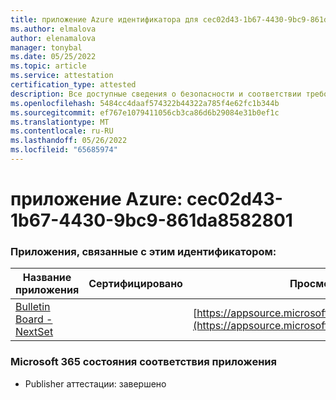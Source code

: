 ```yaml
---
title: приложение Azure идентификатора для cec02d43-1b67-4430-9bc9-861da8582801
ms.author: elmalova
author: elenamalova
manager: tonybal
ms.date: 05/25/2022
ms.topic: article
ms.service: attestation
certification_type: attested
description: Все доступные сведения о безопасности и соответствии требованиям для cec02d43-1b67-4430-9bc9-861da8582801.
ms.openlocfilehash: 5484cc4daaf574322b44322a785f4e62fc1b344b
ms.sourcegitcommit: ef767e1079411056cb3ca86d6b29084e31b0ef1c
ms.translationtype: MT
ms.contentlocale: ru-RU
ms.lasthandoff: 05/26/2022
ms.locfileid: "65685974"
---
```

# <a name="azure-app-id-cec02d43-1b67-4430-9bc9-861da8582801"></a>приложение Azure: cec02d43-1b67-4430-9bc9-861da8582801


### <a name="apps-associated-with-this-id"></a>Приложения, связанные с этим идентификатором:
| **Название приложения** | **Сертифицировано** | **Просмотр в AppSource** |
|--------------|---------------|-----------------------|
| [Bulletin Board - NextSet](../forward/WA200002122.md) |  | [https://appsource.microsoft.com/product/office/WA200002122](https://appsource.microsoft.com/product/office/WA200002122) |

### <a name="microsoft-365-app-compliance-status"></a>Microsoft 365 состояния соответствия приложения
- Publisher аттестации: завершено
